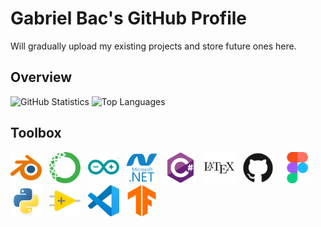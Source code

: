 # Gabriel Bac's GitHub Profile
Will gradually upload my existing projects and store future ones here.

## Overview 

![GitHub Statistics](https://github-readme-stats.vercel.app/api?username=daruma4&show_icons=true) ![Top Languages](https://github-readme-stats.vercel.app/api/top-langs/?username=daruma4&layout=compact&langs_count=8)

## Toolbox

<img  src="https://github.com/devicons/devicon/blob/55609aa5bd817ff167afce0d965585c92040787a/icons/blender/blender-original.svg" alt="Blender" width="50" height="50"/> &nbsp;
<img  src="https://github.com/devicons/devicon/blob/55609aa5bd817ff167afce0d965585c92040787a/icons/anaconda/anaconda-original.svg" alt="Anaconda" width="50" height="50"/> &nbsp;
<img  src="https://github.com/devicons/devicon/blob/55609aa5bd817ff167afce0d965585c92040787a/icons/arduino/arduino-original.svg" alt="Arduino" width="50" height="50"/> &nbsp;
<img  src="https://github.com/devicons/devicon/blob/55609aa5bd817ff167afce0d965585c92040787a/icons/dot-net/dot-net-plain-wordmark.svg" alt=".NET" width="50" height="50"/> &nbsp;
<img  src="https://github.com/devicons/devicon/blob/55609aa5bd817ff167afce0d965585c92040787a/icons/csharp/csharp-original.svg" alt="C#" width="50" height="50"/> &nbsp;
<img  src="https://github.com/devicons/devicon/blob/55609aa5bd817ff167afce0d965585c92040787a/icons/latex/latex-original.svg" alt="LaTeX" width="50" height="50"/> &nbsp;
<img  src="https://github.com/devicons/devicon/blob/55609aa5bd817ff167afce0d965585c92040787a/icons/github/github-original.svg" alt="GitHub" width="50" height="50"/> &nbsp;
<img  src="https://github.com/devicons/devicon/blob/55609aa5bd817ff167afce0d965585c92040787a/icons/figma/figma-original.svg" alt="Figma" width="50" height="50"/> &nbsp;
<img  src="https://github.com/devicons/devicon/blob/55609aa5bd817ff167afce0d965585c92040787a/icons/python/python-original.svg" alt="Python" width="50" height="50"/> &nbsp;
<img  src="https://github.com/devicons/devicon/blob/55609aa5bd817ff167afce0d965585c92040787a/icons/labview/labview-original.svg" alt="Labview" width="50" height="50"/> &nbsp;
<img  src="https://github.com/devicons/devicon/blob/55609aa5bd817ff167afce0d965585c92040787a/icons/vscode/vscode-original.svg" alt="VSCode" width="50" height="50"/> &nbsp;
<img  src="https://github.com/devicons/devicon/blob/55609aa5bd817ff167afce0d965585c92040787a/icons/tensorflow/tensorflow-original.svg" alt="TensorFlow" width="50" height="50"/> &nbsp;
